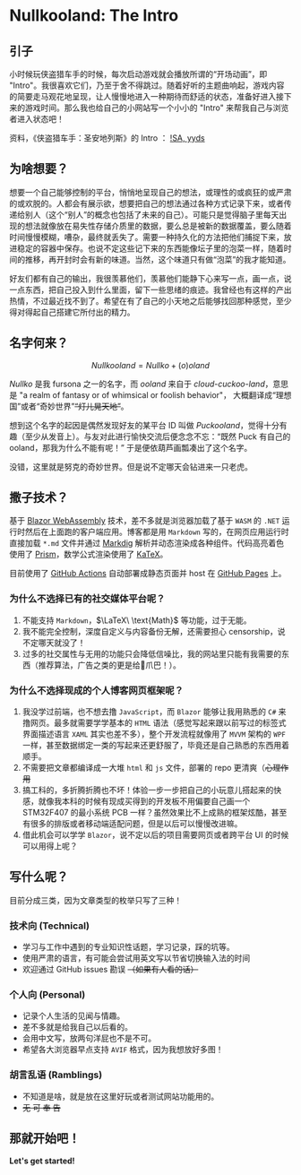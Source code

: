 # Nullkooland: The Intro

## 引子

小时候玩侠盗猎车手的时候，每次启动游戏就会播放所谓的“开场动画”，即 "Intro"。我很喜欢它们，乃至于舍不得跳过。随着好听的主题曲响起，游戏内容的简要走马观花地呈现，让人慢慢地进入一种期待而舒适的状态，准备好进入接下来的游戏时间。那么我也给自己的小网站写一个小小的 "Intro" 来帮我自己与浏览者进入状态吧！

资料，《侠盗猎车手：圣安地列斯》的 Intro ：
[!SA, yyds](https://www.youtube.com/watch?v=TTB6eEHCAko)

## 为啥想要？
想要一个自己能够控制的平台，悄悄地呈现自己的想法，或理性的或疯狂的或严肃的或欢脱的。人都会有展示欲，想要把自己的想法通过各种方式记录下来，或者传递给别人（这个“别人”的概念也包括了未来的自己）。可能只是觉得脑子里每天出现的想法就像放在易失性存储介质里的数据，要么总是被新的数据覆盖，要么随着时间慢慢模糊，嘈杂，最终就丢失了。需要一种持久化的方法把他们捕捉下来，放进稳定的容器中保存。也说不定这些记下来的东西能像坛子里的泡菜一样，随着时间的推移，再开封时会有新的味道。当然，这个味道只有做“泡菜”的我才能知道。

好友们都有自己的输出，我很羡慕他们，羡慕他们能静下心来写一点，画一点，说一点东西，把自己投入到什么里面，留下一些思绪的痕迹。我曾经也有这样的产出热情，不过最近找不到了。希望在有了自己的小天地之后能够找回那种感觉，至少得对得起自己搭建它所付出的精力。

## 名字何来？
$$
Nullkooland = Nullko + (o)oland
$$

*Nullko* 是我 fursona 之一的名字，而 *ooland* 来自于 *cloud-cuckoo-land*，意思是 "a realm of fantasy or of whimsical or foolish behavior"， 大概翻译成“理想国”或者“奇妙世界”~~“灯儿晃天地”~~。

想到这个名字的起因是偶然发现好友的某平台 ID 叫做 *Puckooland*，觉得十分有趣（至少从发音上）。与友对此进行愉快交流后便念念不忘：“既然 Puck 有自己的 ooland，那我为什么不能有呢！” 于是便依葫芦画瓢凑出了这个名字。

没错，这里就是努克的奇妙世界。但是说不定哪天会钻进来一只老虎。

## 撒子技术？
基于 [Blazor WebAssembly](http://blazor.net) 技术，差不多就是浏览器加载了基于 `WASM` 的 `.NET` 运行时然后在上面跑的客户端应用。博客都是用 `Markdown` 写的，在网页应用运行时直接加载 `*.md` 文件并通过 [Markdig](https://github.com/xoofx/markdig) 解析并动态渲染成各种组件。代码高亮着色使用了 [Prism](https://prismjs.com)，数学公式渲染使用了 [KaTeX](https://katex.org)。

目前使用了 [GitHub Actions](https://github.com/actions) 自动部署成静态页面并 host 在 [GitHub Pages](https://pages.github.com) 上。

### 为什么不选择已有的社交媒体平台呢？
1. 不能支持 `Markdown`，$\LaTeX\ \text{Math}$ 等功能，过于无能。
2. 我不能完全控制，深度自定义与内容备份无解，还需要担心 censorship，说不定哪天就没了！
3. 过多的社交属性与无用的功能只会降低信噪比，我的网站里只能有我需要的东西（推荐算法，广告之类的更是给👴爪巴！）。

### 为什么不选择现成的个人博客网页框架呢？
1. 我没学过前端，也不想去撸 `JavaScript`，而 `Blazor` 能够让我用熟悉的 `C#` 来撸网页。最多就需要学学基本的 `HTML` 语法（感觉写起来跟以前写过的标签式界面描述语言 `XAML` 其实也差不多），整个开发流程就像用了 `MVVM` 架构的 `WPF` 一样，甚至数据绑定一类的写起来还更舒服了，毕竟还是自己熟悉的东西用着顺手。
2. 不需要把文章都编译成一大堆 `html` 和 `js` 文件，部署的 repo 更清爽（~~心理作用~~
3. 搞工科的，多折腾折腾也不坏！体验一步一步把自己的小玩意儿搭起来的快感，就像我本科的时候有现成买得到的开发板不用偏要自己画一个 STM32F407 的最小系统 PCB 一样？虽然效果比不上成熟的框架炫酷，甚至有很多的排版或者移动端适配问题，但是以后可以慢慢改进嘛。
4. 借此机会可以学学 `Blazor`，说不定以后的项目需要网页或者跨平台 UI 的时候可以用得上呢？

## 写什么呢？
目前分成三类，因为文章类型的枚举只写了三种！

### 技术向 (Technical)
- 学习与工作中遇到的专业知识性话题，学习记录，踩的坑等。
- 使用严肃的语言，有可能会尝试用英文写以节省切换输入法的时间
- 欢迎通过 GitHub issues 勘误 ~~（如果有人看的话）~~

### 个人向 (Personal)
- 记录个人生活的见闻与情趣。
- 差不多就是给我自己以后看的。
- 会用中文写，放两句洋屁也不是不可。
- 希望各大浏览器早点支持 `AVIF` 格式，因为我想放好多图！

### 胡言乱语 (Ramblings)
- 不知道是啥，就是放在这里好玩或者测试网站功能用的。
- ~~无 可 奉 告~~

## 那就开始吧！
**Let's get started!**